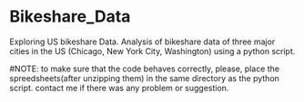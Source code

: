 # Bikeshare_Data
Exploring US bikeshare Data.   Analysis of bikeshare data of three major cities in the US (Chicago, New York City, Washington) using a python script.

#NOTE:
to make sure that the code behaves correctly, please, place the spreedsheets(after unzipping them) in the same directory as the python script.
contact me if there was any problem or suggestion.
